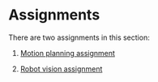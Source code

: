 # Assignments

There are two assignments in this section:

1. [Motion planning assignment](planning.md)

1. [Robot vision assignment](vision.md)
